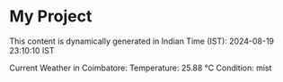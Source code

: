 # My Project

This content is dynamically generated in Indian Time (IST): 2024-08-19 23:10:10 IST


Current Weather in Coimbatore:
Temperature: 25.88 °C
Condition: mist
